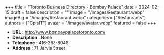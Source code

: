+++
title = "Toronto Business Directory - Bombay Palace"
date = 2024-02-15
draft = false
description = ""
image = "/images/Restaurant.webp"
imageBig = "/images/Restaurant.webp"
categories = ["Restaurants"]
authors = ["CplsIT"]
avatar = "/images/avatar.webp"
featured = false
+++


* **URL** :  http://www.bombaypalacetoronto.com/
* **Description** : None
* **Telephone** : 416-368-8048
* **Address** : 71 Jarvis Street